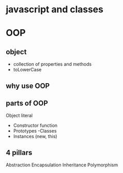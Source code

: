 # javascript and classes

# OOP

## object

- collection of properties and methods
- toLowerCase

## why use OOP

## parts of OOP

Object literal

- Constructor function
- Prototypes
  -Classes
- Instances (new, this)

## 4 pillars

Abstraction
Encapsulation
Inheritance
Polymorphism

